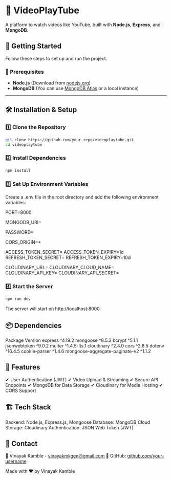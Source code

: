 # 🎥 VideoPlayTube

A platform to watch videos like YouTube, built with **Node.js**, **Express**, and **MongoDB**.

## 🚀 Getting Started

Follow these steps to set up and run the project.

### 📌 Prerequisites

- **Node.js** (Download from [nodejs.org](https://nodejs.org/))
- **MongoDB** (You can use [MongoDB Atlas](https://www.mongodb.com/atlas/database) or a local instance)

---

## 🛠 Installation & Setup

### 1️⃣ Clone the Repository

```sh
git clone https://github.com/your-repo/videoplaytube.git
cd videoplaytube
```

### 2️⃣ Install Dependencies

```sh
npm install
```

### 3️⃣ Set Up Environment Variables
Create a .env file in the root directory and add the following environment variables:

PORT=8000

MONGODB_URI=

PASSWORD=

CORS_ORIGIN=*

ACCESS_TOKEN_SECRET=
ACCESS_TOKEN_EXPIRY=1d
REFRESH_TOKEN_SECRET=
REFRESH_TOKEN_EXPIRY=10d

CLOUDINARY_URL=
CLOUDINARY_CLOUD_NAME=
CLOUDINARY_API_KEY=
CLOUDINARY_API_SECRET=

### 4️⃣ Start the Server
```sh
npm run dev
```
The server will start on http://localhost:8000.

## 📦 Dependencies
Package	Version
express	^4.19.2
mongoose	^8.5.3
bcrypt	^5.1.1
jsonwebtoken	^9.0.2
multer	^1.4.5-lts.1
cloudinary	^2.4.0
cors	^2.8.5
dotenv	^16.4.5
cookie-parser	^1.4.6
mongoose-aggregate-paginate-v2	^1.1.2


## 📌 Features
✔ User Authentication (JWT)
✔ Video Upload & Streaming
✔ Secure API Endpoints
✔ MongoDB for Data Storage
✔ Cloudinary for Media Hosting
✔ CORS Support


## 🏗 Tech Stack
Backend: Node.js, Express.js, Mongoose
Database: MongoDB
Cloud Storage: Cloudinary
Authentication: JSON Web Token (JWT)

## 📩 Contact
📧 Vinayak Kamble - vinayakmkgen@gmail.com
🔗 GitHub: [github.com/your-username](https://github.com/vinayakmk19)

Made with ❤️ by Vinayak Kamble

